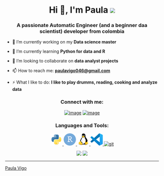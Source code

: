 <h1 align="center">Hi 👋, I'm Paula <img height="40" src="https://emoji.gg/assets/emoji/7333-parrotdance.gif"></h1>
<h3 align="center">A passionate Automatic Engineer (and a beginner daa scientist) developer from colombia </h3>

- 🔭 I’m currently working on my **Data science master**

- 🌱 I’m currently learning **Python for data and R**

- 👯 I’m looking to collaborate on **data analyst projects**

- 📫 How to reach me: **paulavigo046@gmail.com**

- ⚡ What I like to do: **I like to play drumms, reading, cooking and analyze data**

<h3 align="center">Connect with me:</h3>
<div align="center">

[![image](https://img.shields.io/badge/LinkedIn-0077B5?style=for-the-badge&logo=linkedin&logoColor=white)](https://www.linkedin.com/in/paula-vidal-b4620b1b9/)
[![image](https://img.shields.io/badge/Gmail-D14836?style=for-the-badge&logo=gmail&logoColor=white)](mailto:paulavigo046@gmail.com)
  
</div>

<h3 align="center">Languages and Tools:</h3>

<p align="center"> 
     <a href="https://www.python.org" target="_blank"> 
    <img src="https://raw.githubusercontent.com/devicons/devicon/master/icons/python/python-original.svg" alt="python" width="40" height="40"/> 
  </a>  
  <a href="https://posit.co/download/rstudio-desktop/" target="_blank"> 
    <img src="https://raw.githubusercontent.com/devicons/devicon/master/icons/rstudio/rstudio-original.svg" 
         alt="RStudio" width="40" height="40"/> 
</a>
  <a href="https://www.linux.org/" target="_blank"> 
    <img src="https://raw.githubusercontent.com/devicons/devicon/master/icons/linux/linux-original.svg" alt="linux" width="40" height="40"/> 
  </a> 
  <a href="https://code.visualstudio.com/" target="_blank"> 
    <img src="https://raw.githubusercontent.com/devicons/devicon/master/icons/vscode/vscode-original.svg" 
         alt="Visual Studio Code" width="40" height="40"/> 
</a>
  <a href="https://git-scm.com/" target="_blank"> 
    <img src="https://www.vectorlogo.zone/logos/git-scm/git-scm-icon.svg" alt="git" width="40" height="40"/> 
  </a>
</p>

<p align= "center">
  <img height= "150" src="https://github-readme-stats.vercel.app/api?username=paulavigo&theme=react&show_icons=true&include_all_commits=true" />
  <img height= "150" src="https://github-readme-stats.vercel.app/api/top-langs/?username=paulavigo&theme=react&layout=compact" />
</p>

------

[Paula Vigo](https://github.com/paulavigo)


